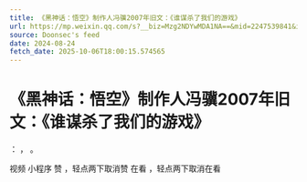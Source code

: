 ```yaml
---
title: 《黑神话：悟空》制作人冯骥2007年旧文：《谁谋杀了我们的游戏》
url: https://mp.weixin.qq.com/s?__biz=Mzg2NDYwMDA1NA==&mid=2247539841&idx=2&sn=c37ca8b3742c9b0bbeb7e031080bdb17
source: Doonsec's feed
date: 2024-08-24
fetch_date: 2025-10-06T18:00:15.574565
---
```


# 《黑神话：悟空》制作人冯骥2007年旧文：《谁谋杀了我们的游戏》

：
，
。

视频
小程序
赞
，轻点两下取消赞
在看
，轻点两下取消在看